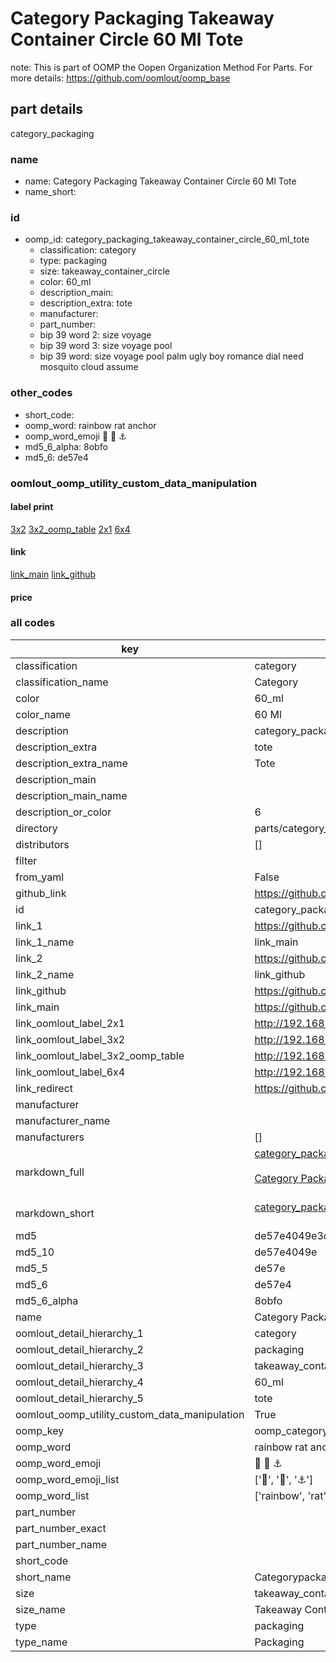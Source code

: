 # Category Packaging Takeaway Container Circle 60 Ml Tote  

note: This is part of OOMP the Oopen Organization Method For Parts. For more details: https://github.com/oomlout/oomp_base

##  part details
  



category_packaging



### name
* name: Category Packaging Takeaway Container Circle 60 Ml Tote
* name_short: 
### id
* oomp_id: category_packaging_takeaway_container_circle_60_ml_tote
  * classification: category
  * type: packaging
  * size: takeaway_container_circle
  * color: 60_ml
  * description_main: 
  * description_extra: tote
  * manufacturer: 
  * part_number: 
  * bip 39 word 2: size voyage
  * bip 39 word 3: size voyage pool
  * bip 39 word: size voyage pool palm ugly boy romance dial need mosquito cloud assume

### other_codes
* short_code: 
* oomp_word: rainbow rat anchor
* oomp_word_emoji :rainbow: :rat: :anchor:
* md5_6_alpha: 8obfo
* md5_6: de57e4






### oomlout_oomp_utility_custom_data_manipulation
#### label print
[3x2](http://192.168.1.245:1112/?label=oomp%208obfo)
[3x2_oomp_table](http://192.168.1.108:1112/?label=oomp%208obfo)
[2x1](http://192.168.1.242:1112/?label=oomp%208obfo)
[6x4](http://192.168.1.55:1112/?label=oomp%208obfo)    

#### link

[link_main](https://github.com/oomlout/oomlout_oomp_version_1_messy/tree/main/parts/category_packaging_takeaway_container_circle_60_ml_tote) [link_github](https://github.com/oomlout/oomlout_oomp_version_1_messy/tree/main/parts/category_packaging_takeaway_container_circle_60_ml_tote)                             

#### price







### all codes 
| key | value |  
| --- | --- |  
| classification | category |  
| classification_name | Category |  
| color | 60_ml |  
| color_name | 60 Ml |  
| description | category_packaging |  
| description_extra | tote |  
| description_extra_name | Tote |  
| description_main |  |  
| description_main_name |  |  
| description_or_color | 6  |  
| directory | parts/category_packaging_takeaway_container_circle_60_ml_tote |  
| distributors | [] |  
| filter |  |  
| from_yaml | False |  
| github_link | https://github.com/oomlout/oomlout_oomp_part_src/tree/main/parts/category_packaging_takeaway_container_circle_60_ml_tote |  
| id | category_packaging_takeaway_container_circle_60_ml_tote |  
| link_1 | https://github.com/oomlout/oomlout_oomp_version_1_messy/tree/main/parts/category_packaging_takeaway_container_circle_60_ml_tote |  
| link_1_name | link_main |  
| link_2 | https://github.com/oomlout/oomlout_oomp_version_1_messy/tree/main/parts/category_packaging_takeaway_container_circle_60_ml_tote |  
| link_2_name | link_github |  
| link_github | https://github.com/oomlout/oomlout_oomp_version_1_messy/tree/main/parts/category_packaging_takeaway_container_circle_60_ml_tote |  
| link_main | https://github.com/oomlout/oomlout_oomp_version_1_messy/tree/main/parts/category_packaging_takeaway_container_circle_60_ml_tote |  
| link_oomlout_label_2x1 | http://192.168.1.242:1112/?label=oomp%208obfo |  
| link_oomlout_label_3x2 | http://192.168.1.245:1112/?label=oomp%208obfo |  
| link_oomlout_label_3x2_oomp_table | http://192.168.1.108:1112/?label=oomp%208obfo |  
| link_oomlout_label_6x4 | http://192.168.1.55:1112/?label=oomp%208obfo |  
| link_redirect | https://github.com/oomlout/oomlout_oomp_version_1_messy/tree/main/parts/category_packaging_takeaway_container_circle_60_ml_tote |  
| manufacturer |  |  
| manufacturer_name |  |  
| manufacturers | [] |  
| markdown_full | [category_packaging_takeaway_container_circle_60_ml_tote](none)<br>[](none)<br>[Category Packaging Takeaway Container Circle 60 Ml Tote](none)<br><br> |  
| markdown_short | [category_packaging_takeaway_container_circle_60_ml_tote](none)<br><br> |  
| md5 | de57e4049e3d17706af609f5503d864f |  
| md5_10 | de57e4049e |  
| md5_5 | de57e |  
| md5_6 | de57e4 |  
| md5_6_alpha | 8obfo |  
| name | Category Packaging Takeaway Container Circle 60 Ml Tote |  
| oomlout_detail_hierarchy_1 | category |  
| oomlout_detail_hierarchy_2 | packaging |  
| oomlout_detail_hierarchy_3 | takeaway_container_circle |  
| oomlout_detail_hierarchy_4 | 60_ml |  
| oomlout_detail_hierarchy_5 | tote |  
| oomlout_oomp_utility_custom_data_manipulation | True |  
| oomp_key | oomp_category_packaging_takeaway_container_circle_60_ml_tote |  
| oomp_word | rainbow rat anchor |  
| oomp_word_emoji | :rainbow: :rat: :anchor: |  
| oomp_word_emoji_list | [':rainbow:', ':rat:', ':anchor:'] |  
| oomp_word_list | ['rainbow', 'rat', 'anchor'] |  
| part_number |  |  
| part_number_exact |  |  
| part_number_name |  |  
| short_code |  |  
| short_name | Categorypackaging |  
| size | takeaway_container_circle |  
| size_name | Takeaway Container Circle |  
| type | packaging |  
| type_name | Packaging |  
